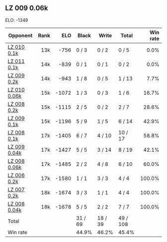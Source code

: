 ## LZ 009 0.06k ##

ELO: -1349

Opponent | Rank | ELO | Black | Write | Total | Win rate
---------|-----:|----:|-------|-------|-------|-------:
[LZ 010 0.1k](LZ%20010%200.1k.md) | 13k | -756 | 0 / 3 | 0 / 2 | 0 / 5 | 0.0%
[LZ 011 0.1k](LZ%20011%200.1k.md) | 14k | -839 | 0 / 1 | 0 / 1 | 0 / 2 | 0.0%
[LZ 009 0.2k](LZ%20009%200.2k.md) | 14k | -943 | 1 / 8 | 0 / 5 | 1 / 13 | 7.7%
[LZ 010 0.06k](LZ%20010%200.06k.md) | 15k | -1072 | 1 / 3 | 0 / 3 | 1 / 6 | 16.7%
[LZ 008 0.2k](LZ%20008%200.2k.md) | 15k | -1115 | 2 / 5 | 0 / 2 | 2 / 7 | 28.6%
[LZ 009 0.1k](LZ%20009%200.1k.md) | 15k | -1196 | 5 / 9 | 1 / 5 | 6 / 14 | 42.9%
[LZ 008 0.1k](LZ%20008%200.1k.md) | 17k | -1405 | 6 / 7 | 4 / 10 | 10 / 17 | 58.8%
[LZ 009 0.04k](LZ%20009%200.04k.md) | 17k | -1427 | 5 / 5 | 3 / 14 | 8 / 19 | 42.1%
[LZ 008 0.06k](LZ%20008%200.06k.md) | 17k | -1485 | 2 / 2 | 4 / 8 | 6 / 10 | 60.0%
[LZ 006 0.2k](LZ%20006%200.2k.md) | 17k | -1580 | 1 / 1 | 3 / 3 | 4 / 4 | 100.0%
[LZ 007 0.2k](LZ%20007%200.2k.md) | 18k | -1674 | 3 / 3 | 1 / 1 | 4 / 4 | 100.0%
[LZ 008 0.04k](LZ%20008%200.04k.md) | 18k | -1678 | 5 / 5 | 2 / 2 | 7 / 7 | 100.0%
Total | | | 31 / 69 | 18 / 39 | 49 / 108 | 
Win rate| | | 44.9% | 46.2% | 45.4% | 
